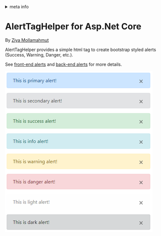 <!-- meta tags details, will be assigned to meta tags inside header by js -->
<div id="meta-info">
<details><summary>meta info</summary>

> * Title: <i id="md-title">AlertTagHelper for Asp.Net Core</i>
> * Keywords: <i id="md-keywords">asp.net-core, taghelpers, alerts, fronend, backend</i>
> * Description: <i id="md-description">Create bootstrap alerts from fronend or backend with LazZiya.TagHelpers.</i>
> * Author: <i id="md-author">Ziya Mollamahmut</i>
> * Date: <i id="md-date">08-Aug-2020</i>
> * Image: <i id="md-image">https://github.com/LazZiya/Docs/raw/master/LazZiya.TagHelpers/v6.0/images/lazziya-tagheleprs-logo.png</i>
> * Image-alt: <i id="md-image-alt">LazZiya.TagHelpers Logo</i>
> * Version: <i id="md-version">v6.0</i>

</details>
</div>

# AlertTagHelper for Asp.Net Core

By [Ziya Mollamahmut](https://github.com/LazZiya)

AlertTagHelper provides a simple html tag to create bootstrap styled alerts (Success, Warning, Danger, etc.).

See [front-end alerts][1] and [back-end alerts][2] for more details.

![AlertTagHelper](https://github.com/LazZiya/Docs/raw/master/LazZiya.TagHelpers/v6.0/images/alert-taghelper-all-front-end.PNG)

[1]:Alerts-TagHelper-Front-end-Alerts.md
[2]:Alerts-TagHelper-Back-end-Alerts.md
